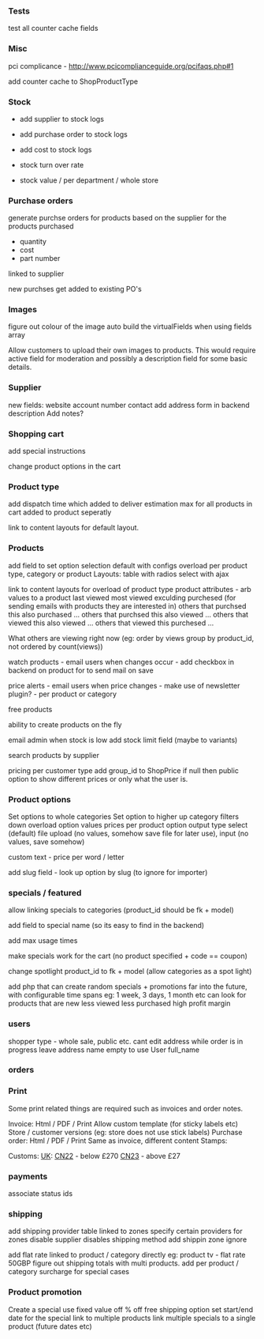 ### Tests

test all counter cache fields

### Misc

pci complicance - http://www.pcicomplianceguide.org/pcifaqs.php#1

add counter cache to ShopProductType

### Stock

- add supplier to stock logs
- add purchase order to stock logs
- add cost to stock logs

- stock turn over rate
- stock value / per department / whole store

### Purchase orders

generate purchse orders for products based on the supplier for the products purchased

* quantity
* cost
* part number

linked to supplier

new purchses get added to existing PO's

### Images

figure out colour of the image
auto build the virtualFields when using fields array

Allow customers to upload their own images to products. This would require active field for moderation and possibly a description field for some basic details.

### Supplier

new fields:
	website
	account number
	contact
add address form in backend
description
Add notes?


### Shopping cart

add special instructions

change product options in the cart

### Product type

add dispatch time which
	added to deliver estimation
		max for all products in cart
		added to product seperatly

link to content layouts for default layout.

### Products

add field to set option selection
	default with configs
	overload per product type, category or product
	Layouts:
		table with radios
		select with ajax

link to content layouts for overload of product type
product attributes - arb values to a product
last viewed
most viewed exculding purchesed (for sending emails with products they are interested in)
others that purchsed this also purchased ...
others that purchsed this also viewed ...
others that viewed this also viewed ...
others that viewed this purchesed ...

What others are viewing right now (eg: order by views group by product\_id, not ordered by count(views))

watch products - email users when changes occur
	- add checkbox in backend on product for to send mail on save

price alerts - email users when price changes
	- make use of newsletter plugin?
	- per product or category

free products

ability to create products on the fly

email admin when stock is low
	add stock limit field (maybe to variants)

search products by supplier

pricing per customer type
	add group_id to ShopPrice
	if null then public
	option to show different prices or only what the user is.


### Product options

Set options to whole categories
Set option to higher up category filters down
overload option values prices per product
option output type
	select	(default)
	file upload (no values, somehow save file for later use),
	input (no values, save somehow)

custom text - price per word / letter

add slug field - look up option by slug (to ignore for importer)


### specials / featured

allow linking specials to categories (product\_id should be fk + model)

add field to special
	name (so its easy to find in the backend)

add max usage times

make specials work for the cart (no product specified + code == coupon)

change spotlight product\_id to fk + model (allow categories as a spot light)

add php that can create random specials + promotions
	far into the future, with configurable time spans eg: 1 week, 3 days, 1 month etc
	can look for products that are
		new
		less viewed
		less purchased
		high profit margin

### users

shopper type - whole sale, public etc.
cant edit address while order is in progress
leave address name empty to use User full_name

### orders

### Print

Some print related things are required such as invoices and order notes.

Invoice: 
	Html / PDF / Print
	Allow custom template (for sticky labels etc)
	Store / customer versions (eg: store does not use stick labels)
Purchase order: 
	Html / PDF / Print
	Same as invoice, different content
Stamps:
	
Customs:
	[UK](http://www.royalmail.com/business/help-and-support/I-need-advice-about-customs-requirements): 
		[CN22](http://www.royalmail.com/sites/default/files/cn22.pdf) - below £270 
		[CN23](http://www.royalmail.com/sites/default/files/CN23.pdf) - above £27


### payments

associate status ids

### shipping

add shipping provider table
	linked to zones
	specify certain providers for zones
	disable supplier disables shipping method
add shippin zone ignore

add flat rate linked to product / category directly
	eg: product tv - flat rate 50GBP
	figure out shipping totals with multi products.
add per product / category surcharge for special cases

### Product promotion

Create a special
	use fixed value off
	% off
	free shipping option
	set start/end date for the special
	link to multiple products
	link multiple specials to a single product (future dates etc)